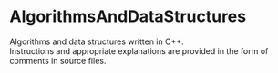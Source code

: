 # AlgorithmsAndDataStructures
Algorithms and data structures  written in C++. \
Instructions and appropriate explanations are provided in the form of comments in source files.
